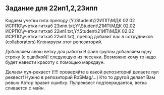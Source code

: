 ## Задание для 22ип1,2,23ипп

Кидаем учетки гита преподу (Y:\Student\22ИПП\МДК 02.02 ИСРПО\учетки гитхаб 23ипп.txt;Y:\Student\21ИП\МДК 02.02 ИСРПО\учетки гитхаб 22ип1.txt,Y:\Student\21ИП\МДК 02.02 ИСРПО\учетки гитхаб 22ип1.txt), препод добавит вас в сотрудников (collaborators)
Клонируем этот репозиторий.

Добавляем свою ветку для работы
В файл группы добавляем одну строку (с ошибкой)! следующую из песенки. Возможно кому то надо будет навести красоту с помощью маркдаун.

Делаем пул-реквест (!!!! проверяйте в какой репозиторий делаете пул реквест! Нужно в репозиторий RoSMag/...)
Кто то другой делает Вам ревью
Автор правит ошибку.
Пулреквест подтверждается, ветка сливается с майн.